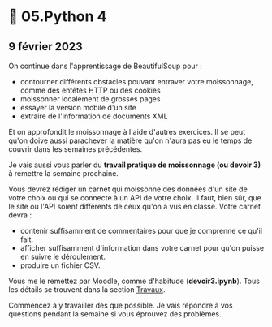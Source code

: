 # 🥣 05.Python 4

## 9 février 2023

On continue dans l'apprentissage de BeautifulSoup pour :

* contourner différents obstacles pouvant entraver votre moissonnage, comme des entêtes HTTP ou des cookies&#x20;
* moissonner localement de grosses pages
* essayer la version mobile d'un site
* extraire de l'information de documents XML

Et on approfondit le moissonnage à l'aide d'autres exercices. Il se peut qu'on doive aussi parachever la matière qu'on n'aura pas eu le temps de couvrir dans les semaines précédentes.

Je vais aussi vous parler du **travail pratique de moissonnage (ou devoir 3)** à remettre la semaine prochaine.

Vous devrez rédiger un carnet qui moissonne des données d'un site de votre choix ou qui se connecte à un API de votre choix. Il faut, bien sûr, que le site ou l'API soient différents de ceux qu'on a vus en classe. Votre carnet devra :

* contenir suffisamment de commentaires pour que je comprenne ce qu'il fait.
* afficher suffisamment d'information dans votre carnet pour qu'on puisse en suivre le déroulement.
* produire un fichier CSV.

Vous me le remettez par Moodle, comme d'habitude (**devoir3.ipynb**). Tous les détails se trouvent dans la section [Travaux](../travaux/travaux.md#devoir-3).

Commencez à y travailler dès que possible. Je vais répondre à vos questions pendant la semaine si vous éprouvez des problèmes.
